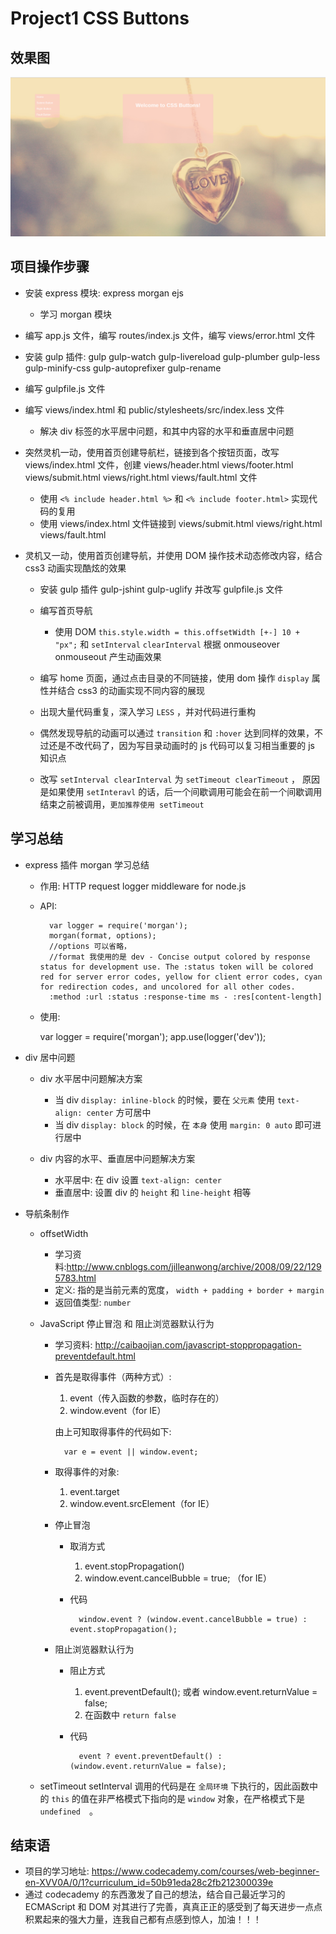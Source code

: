 # Project1 CSS Buttons

## 效果图

<img src="./public/images/effect.png" alt="效果图" />

## 项目操作步骤

- 安装 express 模块: express morgan ejs

    - 学习 morgan 模块

- 编写 app.js 文件，编写 routes/index.js 文件，编写 views/error.html 文件
- 安装 gulp 插件: gulp gulp-watch gulp-livereload gulp-plumber gulp-less gulp-minify-css gulp-autoprefixer gulp-rename
- 编写 gulpfile.js 文件
- 编写 views/index.html 和 public/stylesheets/src/index.less 文件
    
    - 解决 div 标签的水平居中问题，和其中内容的水平和垂直居中问题

- 突然灵机一动，使用首页创建导航栏，链接到各个按钮页面，改写 views/index.html 文件，创建 views/header.html views/footer.html views/submit.html views/right.html views/fault.html 文件

    - 使用 `<% include header.html %>` 和 `<% include footer.html>` 实现代码的复用
    - 使用 views/index.html 文件链接到 views/submit.html views/right.html views/fault.html

- 灵机又一动，使用首页创建导航，并使用 DOM 操作技术动态修改内容，结合 css3 动画实现酷炫的效果
    
    - 安装 gulp 插件 gulp-jshint gulp-uglify 并改写 gulpfile.js 文件
    - 编写首页导航

        - 使用 DOM `this.style.width = this.offsetWidth [+-] 10 + "px";` 和 `setInterval` `clearInterval` 根据 onmouseover onmouseout 产生动画效果
        
    - 编写 home 页面，通过点击目录的不同链接，使用 dom 操作 `display` 属性并结合 css3 的动画实现不同内容的展现
    - 出现大量代码重复，深入学习 `LESS` ，并对代码进行重构
    - 偶然发现导航的动画可以通过 `transition` 和 `:hover` 达到同样的效果，不过还是不改代码了，因为写目录动画时的 js 代码可以复习相当重要的 js 知识点
    - 改写 `setInterval clearInterval` 为 `setTimeout clearTimeout` ， 原因是如果使用 `setInteravl` 的话，后一个间歇调用可能会在前一个间歇调用结束之前被调用，`更加推荐使用 setTimeout`
    
## 学习总结

- express 插件 morgan 学习总结

    - 作用: HTTP request logger middleware for node.js
    - API:
    
            var logger = require('morgan');
            morgan(format, options);  
            //options 可以省略，
            //format 我使用的是 dev - Concise output colored by response status for development use. The :status token will be colored red for server error codes, yellow for client error codes, cyan for redirection codes, and uncolored for all other codes.      
            :method :url :status :response-time ms - :res[content-length]
    
    - 使用:
    
        var logger = require('morgan');
        app.use(logger('dev'));
        
- div 居中问题

    - div 水平居中问题解决方案
    
        - 当 div `display: inline-block` 的时候，要在 `父元素` 使用 `text-align: center` 方可居中
        - 当 div `display: block` 的时候，在 `本身` 使用 `margin: 0 auto` 即可进行居中
        
    - div 内容的水平、垂直居中问题解决方案
    
        - 水平居中: 在 div 设置 `text-align: center`
        - 垂直居中: 设置 div 的 `height` 和 `line-height` 相等
        
- 导航条制作

    - offsetWidth 
        
        - 学习资料:<http://www.cnblogs.com/jilleanwong/archive/2008/09/22/1295783.html>
        - 定义: 指的是当前元素的宽度， `width + padding + border + margin`
        - 返回值类型: `number`
    
    - JavaScript 停止冒泡 和 阻止浏览器默认行为 
    
        - 学习资料: <http://caibaojian.com/javascript-stoppropagation-preventdefault.html>
        - 首先是取得事件（两种方式）:
        
            1. event（传入函数的参数，临时存在的）
            2. window.event（for IE）
            
            由上可知取得事件的代码如下:
            
                var e = event || window.event;
            
        - 取得事件的对象:
        
            1. event.target
            2. window.event.srcElement（for IE）
            
        - 停止冒泡
        
            - 取消方式
            
                1. event.stopPropagation()
                2. window.event.cancelBubble = true; （for IE）
        
            - 代码
            
                    window.event ? (window.event.cancelBubble = true) : event.stopPropagation();
                
        - 阻止浏览器默认行为
        
            - 阻止方式
            
                1. event.preventDefault(); 或者 window.event.returnValue = false;
                2. 在函数中 `return false`
            
            - 代码
            
                    event ? event.preventDefault() : (window.event.returnValue = false);
                
    - setTimeout setInterval 调用的代码是在 `全局环境` 下执行的，因此函数中的 `this` 的值在非严格模式下指向的是 `window` 对象，在严格模式下是　`undefined`　。    

## 结束语

- 项目的学习地址: <https://www.codecademy.com/courses/web-beginner-en-XVV0A/0/1?curriculum_id=50b91eda28c2fb212300039e>
- 通过 codecademy 的东西激发了自己的想法，结合自己最近学习的 ECMAScript 和 DOM 对其进行了完善，真真正正的感受到了每天进步一点点积累起来的强大力量，连我自己都有点感到惊人，加油！！！
